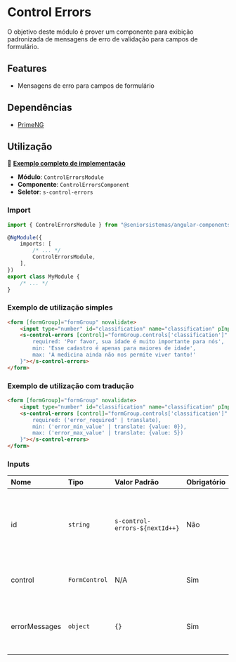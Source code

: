 # Control Errors

O objetivo deste módulo é prover um componente para exibição padronizada de mensagens de erro de validação para campos de formulário.

## Features

*   Mensagens de erro para campos de formulário

## Dependências

*   [PrimeNG](https://www.npmjs.com/package/primeng)

## Utilização

:star2: [**Exemplo completo de implementação**](../../../../src/app/components/control-errors-showcase)

*   **Módulo**: `ControlErrorsModule`
*   **Componente**: `ControlErrorsComponent`
*   **Seletor**: `s-control-errors`

### Import

```typescript
import { ControlErrorsModule } from "@seniorsistemas/angular-components";

@NgModule({
    imports: [
        /* ... */
        ControlErrorsModule,
    ],
})
export class MyModule {
    /* ... */
}
```

### Exemplo de utilização simples

```html
<form [formGroup]="formGroup" novalidate>
    <input type="number" id="classification" name="classification" pInputText formControlName="classification" autocomplete="off"/>
    <s-control-errors [control]="formGroup.controls['classification']" [errorMessages]="{
        required: 'Por favor, sua idade é muito importante para nós',
        min: 'Esse cadastro é apenas para maiores de idade',
        max: 'A medicina ainda não nos permite viver tanto!'
    }"></s-control-errors>
</form>
```

### Exemplo de utilização com tradução

```html
<form [formGroup]="formGroup" novalidate>
    <input type="number" id="classification" name="classification" pInputText formControlName="classification" autocomplete="off"/>
    <s-control-errors [control]="formGroup.controls['classification']" [errorMessages]="{
        required: ('error_required' | translate),
        min: ('error_min_value' | translate: {value: 0}),
        max: ('error_max_value' | translate: {value: 5})
    }"></s-control-errors>
</form>
```

### Inputs

| Nome          | Tipo          | Valor Padrão                   | Obrigatório | Descrição                                                               |
| :------------ | :------------ | :----------------------------- | :---------- | :---------------------------------------------------------------------- |
| id            | `string`      | `s-control-errors-${nextId++}` | Não         | Id do componente. Utilizado como prefixo para id dos elementos internos |
| control       | `FormControl` | N/A                            | Sim         | Controlador do qual se obterão os erros                                 |
| errorMessages | `object`      | `{}`                           | Sim         | Objeto com chave de erro e mensagem que deverá ser exibida              |
